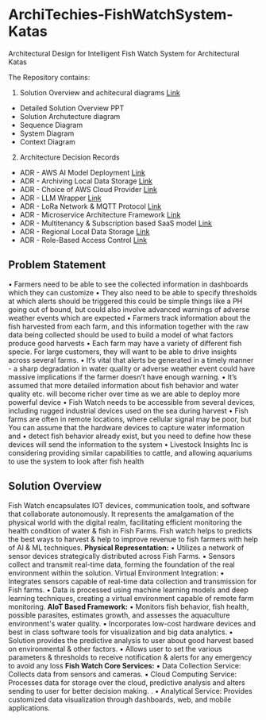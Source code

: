 # ArchiTechies-FishWatchSystem-Katas
Architectural Design for Intelligent Fish Watch System for Architectural Katas

The Repository contains:
1. Solution Overview and achitecural diagrams [Link](https://github.com/gnikunj/ArchiTechies---FishWatchSystem---Katas/blob/main/ArchiTechies%20-%20Fish%20Watch%20Solution%20Design%20Document.pdf)
 - Detailed Solution Overview PPT
 - Solution Archutecture diagram
 - Sequence Diagram
 - System Diagram
 - Context Diagram

2. Architecture Decision Records
 - ADR - AWS AI Model Deployment [Link](https://github.com/gnikunj/ArchiTechies---FishWatchSystem---Katas/blob/main/ADR/ADR%20-%20AWS%20AI%20Model%20Deployment.pdf)
 - ADR - Archiving Local Data Storage [Link](https://github.com/gnikunj/ArchiTechies---FishWatchSystem---Katas/blob/main/ADR/ADR%20-%20Archiving%20Local%20Data%20Storage.pdf)
 - ADR - Choice of AWS Cloud Provider [Link](https://github.com/gnikunj/ArchiTechies---FishWatchSystem---Katas/blob/main/ADR/ADR%20-%20Choice%20of%20AWS%20Cloud%20Provider.pdf)
 - ADR - LLM Wrapper [Link](https://github.com/gnikunj/ArchiTechies---FishWatchSystem---Katas/blob/main/ADR/ADR%20-%20LLM%20Wrapper.pdf)
 - ADR - LoRa Network & MQTT Protocol [Link](https://github.com/gnikunj/ArchiTechies---FishWatchSystem---Katas/blob/main/ADR/ADR%20-%20LoRa%20Network%20%26%20MQTT%20%20Protocol.pdf)
 - ADR - Microservice Architecture Framework [Link](https://github.com/gnikunj/ArchiTechies---FishWatchSystem---Katas/blob/main/ADR/ADR%20-%20Microservice%20Architecture%20Framework.pdf)
 - ADR - Multitenancy & Subscription based SaaS model [Link](https://github.com/gnikunj/ArchiTechies---FishWatchSystem---Katas/blob/main/ADR/ADR%20-%20Multitenancy%20%26%20Subscription%20based%20SaaS%20model.pdf)
 - ADR - Regional Local Data Storage [Link](https://github.com/gnikunj/ArchiTechies---FishWatchSystem---Katas/blob/main/ADR/ADR%20-%20Regional%20Local%20Data%20Storage.pdf)
 - ADR - Role-Based Access Control [Link](https://github.com/gnikunj/ArchiTechies---FishWatchSystem---Katas/blob/main/ADR/ADR%20-%20Role-Based%20Access%20Control.pdf)



## Problem Statement
• Farmers need to be able to see the collected information in dashboards which they can customize
• They also need to be able to specify thresholds at which alerts should be triggered this could be simple things like a PH going out of bound, but could also
involve advanced warnings of adverse weather events which are expected
• Farmers track information about the fish harvested from each farm, and this information together with the raw data being collected should be used to build
a model of what factors produce good harvests
• Each farm may have a variety of different fish specie. For large customers, they will want to be able to drive insights across several farms.
• It’s vital that alerts be generated in a timely manner - a sharp degradation in water quality or adverse weather event could have massive implications if the
farmer doesn’t have enough warning.
• It’s assumed that more detailed information about fish behavior and water quality etc. will become richer over time as we are able to deploy more powerful
device
• Fish Watch needs to be accessible from several devices, including rugged industrial devices used on the sea during harvest
• Fish farms are often in remote locations, where cellular signal may be poor, but You can assume that the hardware devices to capture water information and
• detect fish behavior already exist, but you need to define how these devices will send the information to the system
• Livestock Insights Inc is considering providing similar capabilities to cattle, and allowing aquariums to use the system to look after fish health


## Solution Overview
Fish Watch encapsulates IOT devices, communication tools, and software that collaborate autonomously. It represents the
amalgamation of the physical world with the digital realm, facilitating efficient monitoring the health condition of water & fish in Fish
Farms. Fish watch helps to predicts the best ways to harvest & help to improve revenue to fish farmers with help of AI & ML techniques.
**Physical Representation:**
▪ Utilizes a network of sensor devices strategically distributed across Fish Farms.
▪ Sensors collect and transmit real-time data, forming the foundation of the real environment within the solution.
Virtual Environment Integration:
▪ Integrates sensors capable of real-time data collection and transmission for Fish farms.
▪ Data is processed using machine learning models and deep learning techniques, creating a virtual environment capable of remote farm monitoring.
**AIoT Based Framework:**
▪ Monitors fish behavior, fish health, possible parasites, estimates growth, and assesses the aquaculture environment's water quality.
▪ Incorporates low-cost hardware devices and best in class software tools for visualization and big data analytics.
▪ Solution provides the predictive analysis to user about good harvest based on environmental & other factors.
▪ Allows user to set the various parameters & thresholds to receive notification & alerts for any emergency to avoid any loss
**Fish Watch Core Services:**
▪ Data Collection Service: Collects data from sensors and cameras.
▪ Cloud Computing Service: Processes data for storage over the cloud, predictive analysis and alters sending to user for better decision making. .
▪ Analytical Service: Provides customized data visualization through dashboards, web, and mobile applications.
